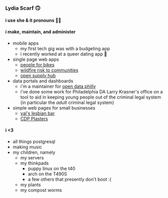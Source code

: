 ### Lydia Scarf 🙃

#### i use she & it pronouns 🏳️‍⚧️

#### i make, maintain, and administer
- mobile apps
  - my first tech gig was with a budgeting app
  - i recently worked at a queer dating app 💚
- single page web apps
  - [people for bikes](https://bna.peopleforbikes.org/#/)
  - [wildfire risk to communities](https://wildfirerisk.org/explore)
  - [open supply hub](https://opensupplyhub.org/)
- data portals and dashboards
  - i'm a maintainer for [open data philly](https://github.com/opendataphilly/opendataphilly-jkan)
  - i've done some work for Philadelphia DA Larry Krasner's office on a tool to aid in keeping young people out of the criminal legal system (in particular the _adult_ criminal legal system)
- simple web pages for small businesses
  - [val's lesbian bar](https://valslesbianbar.com/)
  - [CDP Plasters](http://cdpplasters.com/)
 

#### i <3
- all things postgresql
- making music
- my children, namely
  - my servers
  - my thinkpads
    - puppy linux on the t40
    - arch on the T490S
    - a few others that presently don't boot :(
  - my plants
  - my compost worms
